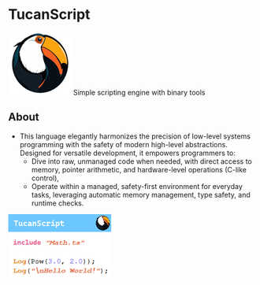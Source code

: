 # TucanScript
![img](./NestedResources/Logo.png)
Simple scripting engine with binary tools

## About
- This language elegantly harmonizes the precision of low-level systems programming with the safety of modern high-level abstractions. Designed for versatile development, it empowers programmers to:
  - Dive into raw, unmanaged code when needed, with direct access to memory, pointer arithmetic, and hardware-level operations (C-like control),
  - Operate within a managed, safety-first environment for everyday tasks, leveraging automatic memory management, type safety, and runtime checks.

![img](./NestedResources/Sample.png)
